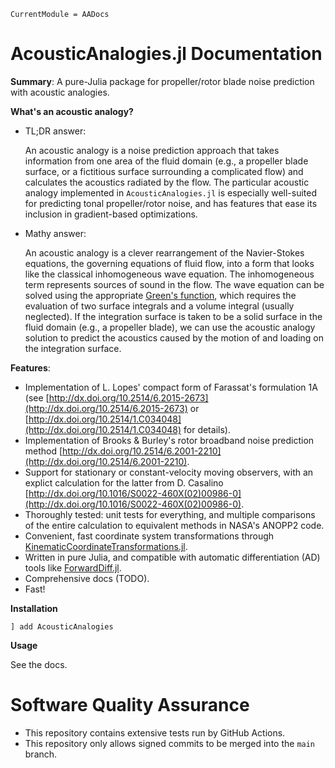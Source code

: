 ```@meta
CurrentModule = AADocs
```
# AcousticAnalogies.jl Documentation

**Summary**: A pure-Julia package for propeller/rotor blade noise prediction with acoustic analogies.

**What's an acoustic analogy?**
* TL;DR answer:

  An acoustic analogy is a noise prediction approach that takes information from
  one area of the fluid domain (e.g., a propeller blade surface, or a fictitious
  surface surrounding a complicated flow) and calculates the acoustics radiated
  by the flow. The particular acoustic analogy implemented in `AcousticAnalogies.jl` is
  especially well-suited for predicting tonal propeller/rotor noise, and has
  features that ease its inclusion in gradient-based optimizations.

* Mathy answer:

  An acoustic analogy is a clever rearrangement of the Navier-Stokes equations,
  the governing equations of fluid flow, into a form that looks like the classical
  inhomogeneous wave equation. The inhomogeneous term represents sources of sound
  in the flow. The wave equation can be solved using the appropriate [Green's
  function](https://en.wikipedia.org/wiki/Green%27s_function#Table_of_Green's_functions),
  which requires the evaluation of two surface integrals and a volume integral
  (usually neglected). If the integration surface is taken to be a solid surface
  in the fluid domain (e.g., a propeller blade), we can use the acoustic analogy
  solution to predict the acoustics caused by the motion of and loading on the
  integration surface.

**Features**:

  * Implementation of L. Lopes' compact form of Farassat's formulation 1A
    (see
    [http://dx.doi.org/10.2514/6.2015-2673](http://dx.doi.org/10.2514/6.2015-2673)
    or
    [http://dx.doi.org/10.2514/1.C034048](http://dx.doi.org/10.2514/1.C034048)
    for details).
  * Implementation of Brooks & Burley's rotor broadband noise prediction method [http://dx.doi.org/10.2514/6.2001-2210](http://dx.doi.org/10.2514/6.2001-2210).
  * Support for stationary or constant-velocity moving observers, with an
    explict calculation for the latter from D. Casalino
    [http://dx.doi.org/10.1016/S0022-460X(02)00986-0](http://dx.doi.org/10.1016/S0022-460X(02)00986-0).
  * Thoroughly tested: unit tests for everything, and multiple comparisons of the entire
    calculation to equivalent methods in NASA's ANOPP2 code.
  * Convenient, fast coordinate system transformations through
    [KinematicCoordinateTransformations.jl](https://github.com/OpenMDAO/KinematicCoordinateTransformations.jl).
  * Written in pure Julia, and compatible with automatic differentiation (AD)
    tools like [ForwardDiff.jl](https://github.com/JuliaDiff/ForwardDiff.jl).
  * Comprehensive docs (TODO).
  * Fast!

**Installation**
```julia-repl
] add AcousticAnalogies
```

**Usage**

See the docs.

# Software Quality Assurance
* This repository contains extensive tests run by GitHub Actions.
* This repository only allows signed commits to be merged into the `main` branch.
